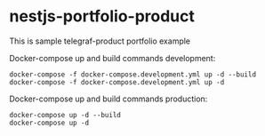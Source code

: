 # nestjs-portfolio-product
This is sample telegraf-product portfolio example

Docker-compose up and build commands development:
```
docker-compose -f docker-compose.development.yml up -d --build
docker-compose -f docker-compose.development.yml up -d
```

Docker-compose up and build commands production:
```
docker-compose up -d --build
docker-compose up -d
```